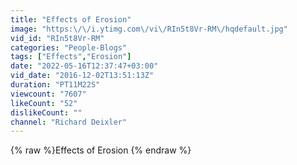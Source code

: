 ```yaml
---
title: "Effects of Erosion"
image: "https:\/\/i.ytimg.com\/vi\/RIn5t8Vr-RM\/hqdefault.jpg"
vid_id: "RIn5t8Vr-RM"
categories: "People-Blogs"
tags: ["Effects","Erosion"]
date: "2022-05-16T12:37:47+03:00"
vid_date: "2016-12-02T13:51:13Z"
duration: "PT11M22S"
viewcount: "7607"
likeCount: "52"
dislikeCount: ""
channel: "Richard Deixler"
---
```

{% raw %}Effects of Erosion {% endraw %}
